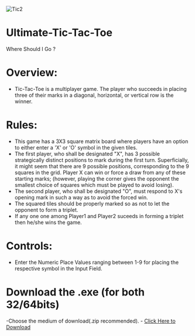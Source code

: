 ![Tic2](https://user-images.githubusercontent.com/53346605/104636519-7bc73480-56c9-11eb-8e92-dd2a3c24b73b.png)

# Ultimate-Tic-Tac-Toe
Where Should I Go ?
 # Overview:
   - Tic-Tac-Toe is a multiplayer game. The player who succeeds in placing three of their marks in a diagonal, horizontal, or vertical row is the winner. 
 # Rules: 
   - This game has a 3X3 square matrix board where players have an option to either enter a 'X' or 'O' symbol in the given tiles.
   - The first player, who shall be designated "X", has 3 possible strategically distinct positions to mark during the first turn. Superficially, it might seem that there are 9 possible positions, corresponding to the 9 squares in the grid. Player X can win or force a draw from any of these starting marks; (however, playing the corner gives the opponent the smallest choice of squares which must be played to avoid losing).
   - The second player, who shall be designated "O", must respond to X's opening mark in such a way as to avoid the forced win.
   - The squared tiles should be properly marked so as not to let the opponent to form a triplet.
   - If any one one among Player1 and Player2 suceeds in forming a triplet then he/she wins the game.
   
 # Controls:
   - Enter the Numeric Place Values ranging between 1-9 for placing the respective symbol in the Input Field.
   
 # Download the .exe (for both 32/64bits)
   -Choose the medium of download(.zip recommended).
         - [Click Here to Download](https://github.com/Sudeep25022000/Ultimate-Tic-Tac-Toe/files/5816636/TicTacToe_v1.zip)
